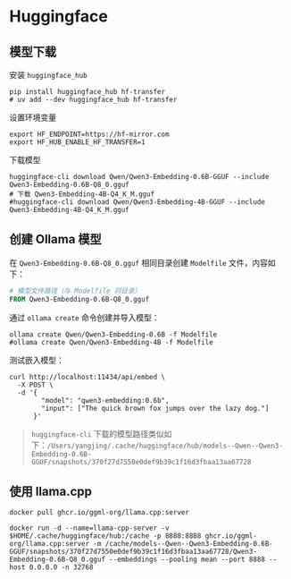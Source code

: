 # Huggingface

## 模型下载

安装 `huggingface_hub`

```shell
pip install huggingface_hub hf-transfer
# uv add --dev huggingface_hub hf-transfer
```

设置环境变量

```shell
export HF_ENDPOINT=https://hf-mirror.com
export HF_HUB_ENABLE_HF_TRANSFER=1
```

下载模型

```shell
huggingface-cli download Qwen/Qwen3-Embedding-0.6B-GGUF --include Qwen3-Embedding-0.6B-Q8_0.gguf
# 下载 Qwen3-Embedding-4B-Q4_K_M.gguf
#huggingface-cli download Qwen/Qwen3-Embedding-4B-GGUF --include Qwen3-Embedding-4B-Q4_K_M.gguf
```

## 创建 Ollama 模型

在 `Qwen3-Embedding-0.6B-Q8_0.gguf` 相同目录创建 `Modelfile` 文件，内容如下：

```dockerfile
# 模型文件路径（与 Modelfile 同目录）
FROM Qwen3-Embedding-0.6B-Q8_0.gguf
```

通过 `ollama create` 命令创建并导入模型：

```shell
ollama create Qwen/Qwen3-Embedding-0.6B -f Modelfile
#ollama create Qwen/Qwen3-Embedding-4B -f Modelfile
```

测试嵌入模型：

```shell
curl http://localhost:11434/api/embed \
  -X POST \
  -d '{
        "model": "qwen3-embedding:0.6b",
        "input": ["The quick brown fox jumps over the lazy dog."]
      }'
```

> `huggingface-cli` 下载的模型路径类似如下：`/Users/yangjing/.cache/huggingface/hub/models--Qwen--Qwen3-Embedding-0.6B-GGUF/snapshots/370f27d7550e0def9b39c1f16d3fbaa13aa67728`

## 使用 llama.cpp

```shell
docker pull ghcr.io/ggml-org/llama.cpp:server
```

```shell
docker run -d --name=llama-cpp-server -v $HOME/.cache/huggingface/hub:/cache -p 8888:8888 ghcr.io/ggml-org/llama.cpp:server -m /cache/models--Qwen--Qwen3-Embedding-0.6B-GGUF/snapshots/370f27d7550e0def9b39c1f16d3fbaa13aa67728/Qwen3-Embedding-0.6B-Q8_0.gguf --embeddings --pooling mean --port 8888 --host 0.0.0.0 -n 32768
```
